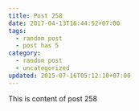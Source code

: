 ```yaml
---
title: Post 258
date: 2017-04-13T16:44:52+07:00
tags:
  - random post
  - post has 5
category:
  - random post
  - uncategorized
updated: 2015-07-16T05:12:10+07:00
---
```

This is content of post 258